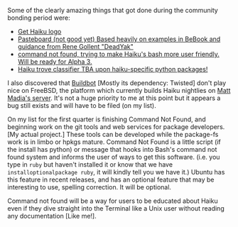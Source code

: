 Some of the clearly amazing things that got done during the community bonding period were:

* [Get Haiku logo](https://github.com/jrabbit/batisseur-planning/blob/master/gethaikudraft-a3.png)
* [Pasteboard (not good yet) Based heavily on examples in BeBook and guidance from Rene Gollent "DeadYak"](https://github.com/jrabbit/batisseur-planning/blob/master/pasteboard.cpp)
* [command not found, trying to make Haiku's bash more user friendly. Will be ready for Alpha 3.](https://github.com/jrabbit/haiku-command-not-found/blob/master/haiku_cnf.py)
* [Haiku trove classifier TBA upon haiku-specific python packages!](https://sourceforge.net/tracker/?func=detail&aid=3306479&group_id=66150&atid=513504)


I also discovered that [Buildbot](http://trac.buildbot.net/) [Mostly its dependency: Twisted] don't play nice on FreeBSD, the platform which currently builds Haiku nightlies on [Matt Madia's server](http://dev.osdrawer.net/projects/haikubuildomatic/). It's not a huge priority to me at this point but it appears a bug still exists and will have to be filed (on my list).

On my list for the first quarter is finishing Command Not Found, and beginning work on the git tools and web services for package developers.[My actual project.] These tools can be developed while the package-fs work is in limbo or hpkgs mature. Command Not Found is a little script (if the install has python) or message that hooks into Bash's command not found system and informs the user of ways to get this software. (i.e. you type in `ruby` but haven't installed it or know that we have `installoptionalpackage ruby`, it will kindly tell you we have it.) Ubuntu has this feature in recent releases, and has an optional feature that may be interesting to use, spelling correction. It will be optional.

Command not found will be a way for users to be educated about Haiku even if they dive straight into the Terminal like a Unix user without reading any documentation [Like me!].
